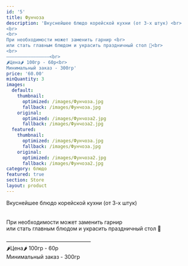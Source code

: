 ```yaml
---
id: '5'
title: Фунчоза
description: 'Вкуснейшее блюдо корейской кухни (от 3-х штук) <br>
<br>
<br>
При необходимости может заменить гарнир <br>
или стать главным блюдом и украсить праздничный стол 🎉<br>
<br>
————————————————<br>
🌶Цена🌶 100гр - 60р<br>
Минимальный заказ - 300гр'
price: '60.00'
minQuantity: 3
images:
  default:
    thumbnail:
      optimized: /images/Фунчоза.jpg
      fallback: /images/Фунчоза.jpg
    original:
      optimized: /images/Фунчоза2.jpg
      fallback: /images/Фунчоза2.jpg
  featured:
    thumbnail:
      optimized: /images/Фунчоза.jpg
      fallback: /images/Фунчоза.jpg
    original:
      optimized: /images/Фунчоза2.jpg
      fallback: /images/Фунчоза2.jpg
category: блюдо
featured: true
section: Store
layout: product
---
```


 Вкуснейшее блюдо корейской кухни (от 3-х штук) <br>
<br>
<br>
При необходимости может заменить гарнир <br>
или стать главным блюдом и украсить праздничный стол 🎉<br>
<br>
————————————————<br>
🌶Цена🌶 100гр - 60р<br>
Минимальный заказ - 300гр
